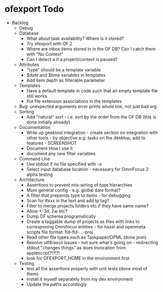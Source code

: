# ofexport Todo

- Backlog
    - Debug
    - Database
        - What about task availability? Where is it stored?
        - Try ofexport with OF 2
        - Where are inbox items stored in in the OF DB?
            Can I catch them with "No Context"
        - Can I detect a if a project/context is paused?
    - Attributes
        - "type" should be a template variable
        - $date and $time variables in templates
        - Add item depth as filterable parameter
    - Templates
        - Have a default template in code such that an empty template file still works
        - Put file extension associations in the templates
    - Bug: unexpected arguments error prints whole line, not just bad arg
    - Sorting
        - Add "natural" sort - i.e. sort by the order from the OF DB (this is done initially already)
    - Documentation
        - Write up geektool integration - create section on integration with other tools - by objective e.g. tasks on the desktop, add to features - SCREENSHOT
        - Document How I use it
        - document any new filter variables
    - Command Line
        - Use stdout if no file specified with -o
        - Select input database location - necessary for OmniFocus 2 alpha testing
    - Architecture
        - Assertions to prevent mis-wiring of type hierarchies
        - More general config - e.g. global date format?
        - A filter that prepends type to items - for debugging
        - Scan for #xxx in the text and add tp tag?
        - Filter to merge projects folders etc if they have same name?
        - Allow +-3d, 2w etc?
        - Dump OF schema programatically
        - Create a taggable dump of projects as files with links to corresponing Omnifocus entities - for hazel and openmeta scripts
            file format: fld-fld-…-proj
        - Read other file types such as Taskpaper/OPML (done json)
        - Resolve utf8/ascii issues - not sure what's going on - redirecting stdout "changes things" as does invocation from applescript?!?!?!
        - look for OFEXPORT_HOME in the environment first
    - Testing
        - test all the assertions properly with unit tests (done most of them)
        - Install it myself separately from my dev environment
        - Update the paths accordingly
